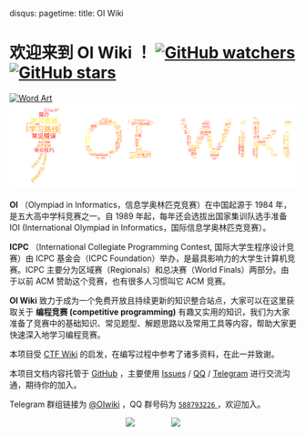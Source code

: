 disqus:
pagetime:
title: OI Wiki

# 欢迎来到 **OI Wiki** ！ [![GitHub watchers](https://img.shields.io/github/watchers/OI-wiki/OI-wiki.svg?style=social&label=Watch)](https://github.com/OI-wiki/OI-wiki)  [![GitHub stars](https://img.shields.io/github/stars/OI-wiki/OI-wiki.svg?style=social&label=Stars)](https://github.com/OI-wiki/OI-wiki) 

 [![Word Art](../static/images/OI_wiki_new_year_ver.png)](https://github.com/OI-wiki/OI-wiki) 
 [![Word Art](./images/OI_wiki_new_year_ver.png)](https://github.com/OI-wiki/OI-wiki) 

 **OI** （Olympiad in Informatics，信息学奥林匹克竞赛）在中国起源于 1984 年，是五大高中学科竞赛之一。自 1989 年起，每年还会选拔出国家集训队选手准备 IOI (International Olympiad in Informatics，国际信息学奥林匹克竞赛）。

 **ICPC** （International Collegiate Programming Contest, 国际大学生程序设计竞赛）由 ICPC 基金会（ICPC Foundation）举办，是最具影响力的大学生计算机竞赛。ICPC 主要分为区域赛（Regionals）和总决赛（World Finals）两部分。由于以前 ACM 赞助这个竞赛，也有很多人习惯叫它 ACM 竞赛。

 **OI Wiki** 致力于成为一个免费开放且持续更新的知识整合站点，大家可以在这里获取关于 **编程竞赛 (competitive programming)** 有趣又实用的知识，我们为大家准备了竞赛中的基础知识、常见题型、解题思路以及常用工具等内容，帮助大家更快速深入地学习编程竞赛。

本项目受 [CTF Wiki](https://ctf-wiki.github.io/ctf-wiki/) 的启发，在编写过程中参考了诸多资料，在此一并致谢。

本项目文档内容托管于 [GitHub](https://github.com/OI-wiki/OI-wiki) ，主要使用 [Issues](https://github.com/OI-wiki/OI-wiki/issues) / [QQ](https://jq.qq.com/?_wv=1027&k=5EfkM6K) / [Telegram](https://t.me/OIwiki) 进行交流沟通，期待你的加入。

Telegram 群组链接为 [@OIwiki](https://t.me/OIwiki) ，QQ 群号码为 [ `588793226` ](https://jq.qq.com/?_wv=1027&k=5EfkM6K) ，欢迎加入。

<div align="center">
<a href="https://www.hulu.com/" target="_blank"><img height="40px" src="https://i.loli.net/2020/01/24/mtfvuxEFiO8dY1Z.png" /></a>
<a href="https://www.netlify.com/" target="_blank" style="margin-left: 60px;"><img height="40px" src="https://cn-south-17-rsshub-16857749.oss.dogecdn.com/netlify.png" /></a>
</div>
